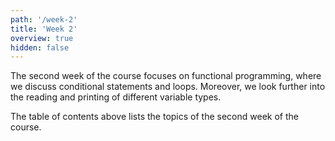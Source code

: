 ```yaml
---
path: '/week-2'
title: 'Week 2'
overview: true
hidden: false
---
```


The second week of the course focuses on functional programming, where we discuss conditional statements and loops. Moreover, we look further into the reading and printing of different variable types.


<pages-in-this-section></pages-in-this-section>

The table of contents above lists the topics of the second week of the course.
